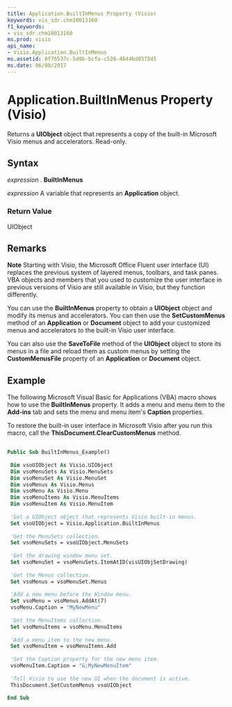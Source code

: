 ```yaml
---
title: Application.BuiltInMenus Property (Visio)
keywords: vis_sdr.chm10013160
f1_keywords:
- vis_sdr.chm10013160
ms.prod: visio
api_name:
- Visio.Application.BuiltInMenus
ms.assetid: 0f76537c-5d9b-bcfa-c528-4644bd0375d5
ms.date: 06/08/2017
---
```



# Application.BuiltInMenus Property (Visio)

Returns a **UIObject** object that represents a copy of the built-in Microsoft Visio menus and accelerators. Read-only.


## Syntax

 _expression_ . **BuiltInMenus**

 _expression_ A variable that represents an **Application** object.


### Return Value

UIObject


## Remarks


 **Note**  Starting with Visio, the Microsoft Office Fluent user interface (UI) replaces the previous system of layered menus, toolbars, and task panes. VBA objects and members that you used to customize the user interface in previous versions of Visio are still available in Visio, but they function differently.

You can use the **BuiltInMenus** property to obtain a **UIObject** object and modify its menus and accelerators. You can then use the **SetCustomMenus** method of an **Application** or **Document** object to add your customized menus and accelerators to the built-in Visio user interface.

You can also use the **SaveToFile** method of the **UIObject** object to store its menus in a file and reload them as custom menus by setting the **CustomMenusFile** property of an **Application** or **Document** object.


## Example

The following Microsoft Visual Basic for Applications (VBA) macro shows how to use the **BuiltInMenus** property. It adds a menu and menu item to the **Add-ins** tab and sets the menu and menu item's **Caption** properties.

To restore the built-in user interface in Microsoft Visio after you run this macro, call the **ThisDocument.ClearCustomMenus** method.




```vb
 
Public Sub BuiltInMenus_Example() 
 
 Dim vsoUIObject As Visio.UIObject 
 Dim vsoMenuSets As Visio.MenuSets 
 Dim vsoMenuSet As Visio.MenuSet 
 Dim vsoMenus As Visio.Menus 
 Dim vsoMenu As Visio.Menu 
 Dim vsoMenuItems As Visio.MenuItems 
 Dim vsoMenuItem As Visio.MenuItem 
 
 'Get a UIObject object that represents Visio built-in menus. 
 Set vsoUIObject = Visio.Application.BuiltInMenus 
 
 'Get the MenuSets collection. 
 Set vsoMenuSets = vsoUIObject.MenuSets 
 
 'Get the drawing window menu set. 
 Set vsoMenuSet = vsoMenuSets.ItemAtID(visUIObjSetDrawing) 
 
 'Get the Menus collection. 
 Set vsoMenus = vsoMenuSet.Menus 
 
 'Add a new menu before the Window menu. 
 Set vsoMenu = vsoMenus.AddAt(7) 
 vsoMenu.Caption = "MyNewMenu" 
 
 'Get the MenuItems collection. 
 Set vsoMenuItems = vsoMenu.MenuItems 
 
 'Add a menu item to the new menu. 
 Set vsoMenuItem = vsoMenuItems.Add 
 
 'Set the Caption property for the new menu item. 
 vsoMenuItem.Caption = "&;MyNewMenuItem" 
 
 'Tell Visio to use the new UI when the document is active. 
 ThisDocument.SetCustomMenus vsoUIObject 
 
End Sub
```


